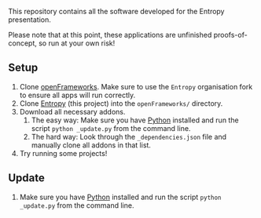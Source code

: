This repository contains all the software developed for the Entropy presentation.

Please note that at this point, these applications are unfinished proofs-of-concept, so run at your own risk!

## Setup

1. Clone [openFrameworks](https://github.com/Entropy/openFrameworks). Make sure to use the `Entropy` organisation fork to ensure all apps will run correctly.
1. Clone [Entropy](https://github.com/Entropy/Entropy) (this project) into the `openFrameworks/` directory.
1. Download all necessary addons.
	1. The easy way: Make sure you have [Python](https://www.python.org/) installed and run the script `python _update.py` from the command line.
	1. The hard way: Look through the `_dependencies.json` file and manually clone all addons in that list.
1. Try running some projects!

## Update

1. Make sure you have [Python](https://www.python.org/) installed and run the script `python _update.py` from the command line.
